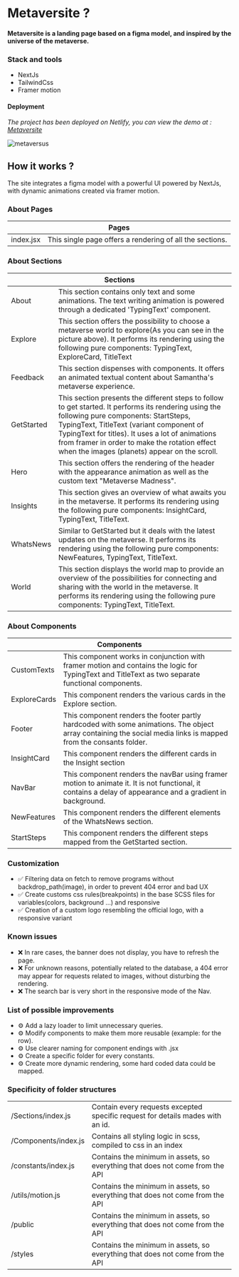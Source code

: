 <h1> Metaversite ? </h1>

<h4> Metaversite is a landing page based on a figma model, and inspired by the universe of the metaverse. </h4>

<h3>Stack and tools</h3>
<ul>
  <li>NextJs</li>
  <li>TailwindCss</li>
  <li>Framer motion</li>
</ul>
<h4>Deployment</h4>
<p><em>The project has been deployed on Netlify, you can view the demo at : <a href="https://precious-malabi-33d670.netlify.app">Metaversite</a></em></p>


![metaversus](https://user-images.githubusercontent.com/101059956/217273043-905ef7ba-8e3a-4735-b0a3-7f997595be1a.png)


<h2>How it works ?</h2>
<p>The site integrates a figma model with a powerful UI powered by NextJs, with dynamic animations created via framer motion. </p>

<h3>About Pages</h3>
<table>
    <thead>
        <tr>
            <th colspan="2">Pages</th>
        </tr>
    </thead>
    <tbody>
        <tr>
            <td>index.jsx</td>
            <td>This single page offers a rendering of all the sections. </td>
        </tr>
    </tbody>
</table>

<h3>About Sections</h3>

<table>
    <thead>
        <tr>
            <th colspan="2">Sections</th>
        </tr>
    </thead>
    <tbody>
        <tr>
            <td>About</td>
            <td>This section contains only text and some animations. The text writing animation is powered through a dedicated 'TypingText' component.</td>
        </tr>
         <tr>
            <td>Explore</td>
            <td>This section offers the possibility to choose a metaverse world to explore(As you can see in the picture above). It performs its rendering using the following pure components: TypingText, ExploreCard, TitleText</td>
        </tr>
         <tr>
            <td>Feedback</td>
            <td>This section dispenses with components. It offers an animated textual content about Samantha's metaverse experience.</td>
        </tr>
         <tr>
            <td>GetStarted</td>
            <td>This section presents the different steps to follow to get started. It performs its rendering using the following pure components: StartSteps, TypingText, TitleText (variant component of TypingText for titles). It uses a lot of animations from framer in order to make the rotation effect when the images (planets) appear on the scroll.</td>
        </tr>
        <tr>
            <td>Hero</td>
            <td>This section offers the rendering of the header with the appearance animation as well as the custom text "Metaverse Madness".</td>
        </tr>
        <tr>
            <td>Insights</td>
            <td>This section gives an overview of what awaits you in the metaverse. It performs its rendering using the following pure components: InsightCard, TypingText, TitleText.</td>
        </tr>
        <tr>
            <td>WhatsNews</td>
            <td>Similar to GetStarted but it deals with the latest updates on the metaverse. It performs its rendering using the following pure components: NewFeatures, TypingText, TitleText.</td>
        </tr>
        <tr>
            <td>World</td>
            <td>This section displays the world map to provide an overview of the possibilities for connecting and sharing with the world in the metaverse. It performs its rendering using the following pure components: TypingText, TitleText.</td>
        </tr>
    </tbody>
</table>

<h3>About Components</h3>

<table>
    <thead>
        <tr>
            <th colspan="2">Components</th>
        </tr>
    </thead>
    <tbody>
        <tr>
            <td>CustomTexts</td>
            <td>This component works in conjunction with framer motion and contains the logic for TypingText and TitleText as two separate functional components.</td>
        </tr>
         <tr>
            <td>ExploreCards</td>
            <td>This component renders the various cards in the Explore section.</td>
        </tr>
         <tr>
            <td>Footer</td>
            <td>This component renders the footer partly hardcoded with some animations. The object array containing the social media links is mapped from the consants folder.</td>
        </tr>
         <tr>
            <td>InsightCard</td>
            <td>This component renders the different cards in the Insight section</td>
        </tr>
        <tr>
            <td>NavBar</td>
            <td>This component renders the navBar using framer motion to animate it. It is not functional, it contains a delay of appearance and a gradient in background.</td>
        </tr>
        <tr>
            <td>NewFeatures</td>
            <td>This component renders the different elements of the WhatsNews section.</td>
        </tr>
        <tr>
            <td>StartSteps</td>
            <td>This component renders the different steps mapped from the GetStarted section.</td>
          </tr>
    </tbody>
</table>

<h3>Customization</h3>
<ul>
  <li>✅ Filtering data on fetch to remove programs without backdrop_path(image), in order to prevent 404 error and bad UX </li>
  <li>✅ Create customs css rules(breakpoints) in the base SCSS files for variables(colors, background ...) and responsive </li>
  <li>✅ Creation of a custom logo resembling the official logo, with a responsive variant </li>
</ul>

<h3>Known issues</h3>
<ul>
  <li>❌ In rare cases, the banner does not display, you have to refresh the page. </li>
  <li>❌ For unknown reasons, potentially related to the database, a 404 error may appear for requests related to images, without disturbing the rendering. </li>
  <li>❌ The search bar is very short in the responsive mode of the Nav. </li>
</ul>

<h3>List of possible improvements</h3>
<ul>
  <li>⚙️ Add a lazy loader to limit unnecessary queries. </li>
  <li>⚙️ Modify components to make them more reusable (example: for the row). </li>
  <li>⚙️ Use clearer naming for component endings with .jsx </li>
  <li>⚙️ Create a specific folder for every constants.</li>
  <li>⚙️ Create more dynamic rendering, some hard coded data could be mapped.</li>
</ul>
<h3>Specificity of folder structures</h3>

<table>
    <tbody>
        <tr>
            <td>/Sections/index.js</td>
            <td>Contain every requests excepted specific request for details mades with an id.</td>
        </tr>
         <tr>
            <td>/Components/index.js</td>
            <td>Contains all styling logic in scss, compiled to css in an index</td>
        </tr>
         <tr>
            <td>/constants/index.js</td>
            <td>Contains the minimum in assets, so everything that does not come from the API</td>
        </tr>
        <tr>
            <td>/utils/motion.js</td>
            <td>Contains the minimum in assets, so everything that does not come from the API</td>
        </tr>
        <tr>
            <td>/public</td>
            <td>Contains the minimum in assets, so everything that does not come from the API</td>
        </tr>
        <tr>
            <td>/styles</td>
            <td>Contains the minimum in assets, so everything that does not come from the API</td>
        </tr>
    </tbody>
</table>
